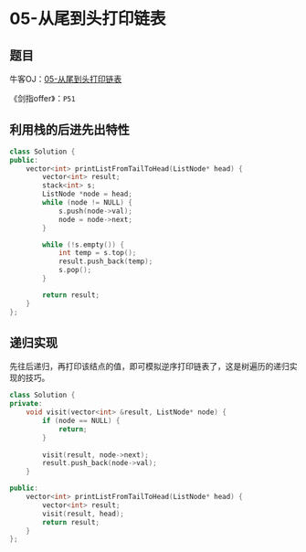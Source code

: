 # 05-从尾到头打印链表

## 题目

牛客OJ：[05-从尾到头打印链表](https://www.nowcoder.com/practice/d0267f7f55b3412ba93bd35cfa8e8035?tpId=13&tqId=11156&tPage=1&rp=1&ru=%2Fta%2Fcoding-interviews&qru=%2Fta%2Fcoding-interviews%2Fquestion-ranking)

《剑指offer》：`P51`

## 利用栈的后进先出特性

```c++
class Solution {
public:
    vector<int> printListFromTailToHead(ListNode* head) {
        vector<int> result;
        stack<int> s;
        ListNode *node = head;
        while (node != NULL) {
            s.push(node->val);
            node = node->next;
        }

        while (!s.empty()) {
            int temp = s.top();
            result.push_back(temp);
            s.pop();
        }

        return result;
    }
};
```

## 递归实现

先往后递归，再打印该结点的值，即可模拟逆序打印链表了，这是树遍历的递归实现的技巧。

```c++
class Solution {
private:
    void visit(vector<int> &result, ListNode* node) {
        if (node == NULL) {
            return;
        }
        
        visit(result, node->next);
        result.push_back(node->val);
    } 

public:
    vector<int> printListFromTailToHead(ListNode* head) {
        vector<int> result;
        visit(result, head);
        return result;
    }
};
```
